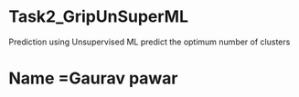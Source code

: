 # Task2_GripUnSuperML
Prediction using Unsupervised ML
predict the optimum number of clusters
# Name  =Gaurav pawar
